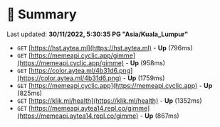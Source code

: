 # 📖 Summary
Last updated: **30/11/2022, 5:30:35 PG "Asia/Kuala_Lumpur"**

- `GET` [https://hst.aytea.ml](https://hst.aytea.ml) - **Up** (796ms)
- `GET` [https://memeapi.cyclic.app/gimme](https://memeapi.cyclic.app/gimme) - **Up** (958ms)
- `GET` [https://color.aytea.ml/4b31d6.png](https://color.aytea.ml/4b31d6.png) - **Up** (1759ms)
- `GET` [https://memeapi.cyclic.app](https://memeapi.cyclic.app) - **Up** (825ms)
- `GET` [https://klik.ml/health](https://klik.ml/health) - **Up** (1352ms)
- `GET` [https://memeapi.aytea14.repl.co/gimme](https://memeapi.aytea14.repl.co/gimme) - **Up** (867ms)
